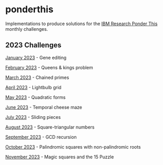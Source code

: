 # ponderthis
Implementations to produce solutions for the [IBM Research Ponder This](https://research.ibm.com/haifa/ponderthis/index.shtml) monthly challenges.

## 2023 Challenges

[January 2023](2023/01/) - Gene editing

[February 2023](2023/02/) - Queens & kings problem

[March 2023](2023/03/) - Chained primes

[April 2023](2023/04/) - Lightbulb grid

[May 2023](2023/05/) - Quadratic forms

[June 2023](2023/06/) - Temporal cheese maze

[July 2023](2023/07/) - Sliding pieces

[August 2023](2023/08/) - Square-triangular numbers

[September 2023](2023/09/) - GCD recursion

[October 2023](2023/10/) - Palindromic squares with non-palindromic roots

[November 2023](2023/11/) - Magic squares and the 15 Puzzle